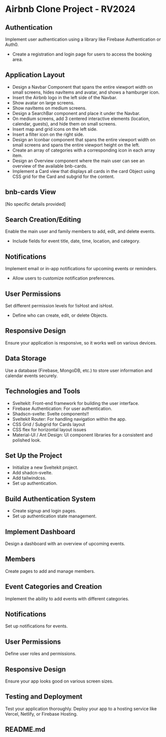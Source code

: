 # Airbnb Clone Project - RV2024

## Authentication

Implement user authentication using a library like Firebase Authentication or Auth0.
- Create a registration and login page for users to access the booking area.

## Application Layout

- Design a Navbar Component that spans the entire viewport width on small screens, hides navItems and avatar, and shows a hamburger icon.
- Insert the Airbnb logo in the left side of the Navbar.
- Show avatar on large screens.
- Show navItems on medium screens.
- Design a SearchBar component and place it under the Navbar.
- On medium screens, add 3 centered interactive elements (location, calendar, guests), and hide them on small screens.
- Insert map and grid icons on the left side.
- Insert a filter icon on the right side.
- Design an Iconbar component that spans the entire viewport width on small screens and spans the entire viewport height on the left.
- Create an array of categories with a corresponding icon in each array item.
- Design an Overview component where the main user can see an overview of the available bnb-cards.
- Implement a Card view that displays all cards in the card Object using CSS grid for the Card and subgrid for the content.

## bnb-cards View

[No specific details provided]

## Search Creation/Editing

Enable the main user and family members to add, edit, and delete events.
- Include fields for event title, date, time, location, and category.

## Notifications

Implement email or in-app notifications for upcoming events or reminders.
- Allow users to customize notification preferences.

## User Permissions

Set different permission levels for !isHost and isHost.
- Define who can create, edit, or delete Objects.

## Responsive Design

Ensure your application is responsive, so it works well on various devices.

## Data Storage

Use a database (Firebase, MongoDB, etc.) to store user information and calendar events securely.

## Technologies and Tools

- Sveltekit: Front-end framework for building the user interface.
- Firebase Authentication: For user authentication.
- Shadscn-svelte: Svelte components!!
- Sveltekit Router: For handling navigation within the app.
- CSS Grid / Subgrid for Cards layout
- CSS flex for horizontal layout issues
- Material-UI / Ant Design: UI component libraries for a consistent and polished look.

## Set Up the Project

- Initialize a new Sveltekit project.
- Add shadcn-svelte.
- Add tailwindcss.
- Set up authentication.

## Build Authentication System

- Create signup and login pages.
- Set up authentication state management.

## Implement Dashboard

Design a dashboard with an overview of upcoming events.

## Members

Create pages to add and manage members.



## Event Categories and Creation

Implement the ability to add events with different categories.

## Notifications

Set up notifications for events.

## User Permissions

Define user roles and permissions.

## Responsive Design

Ensure your app looks good on various screen sizes.

## Testing and Deployment

Test your application thoroughly.
Deploy your app to a hosting service like Vercel, Netlify, or Firebase Hosting.


## README.md

